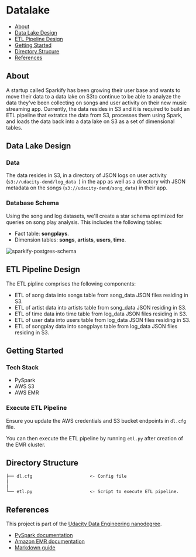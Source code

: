 # Datalake

- [About](#about)
- [Data Lake Design](#data-lake-design)
- [ETL Pipeline Design](#etl-pipeline-design)
- [Getting Started](#getting-started)
- [Directory Strucure](#directory-structure)
- [References](#references)

## About

A startup called Sparkify has been growing their user base and wants to move their data to a data lake on S3to continue to be able to analyze the data they've been collecting on songs and user activity on their new music streaming app. Currently, the data resides in S3 and it is required to build an ETL pipeline that extratcs the data from S3, processes them using Spark, and loads the data back into a data lake on S3 as a set of dimensional tables.

## Data Lake Design

### Data

The data resides in S3, in a directory of JSON logs on user activity (```s3://udacity-dend/log_data
```) in the app as well as a directory with JSON metadata on the songs (```s3://udacity-dend/song_data```) in their app.


### Database Schema

Using the song and log datasets, we'll create a star schema optimized for queries on song play analysis. This includes the following tables:

- Fact table: **songplays**.
- Dimension tables: **songs**, **artists**, **users**, **time**. 

![sparkify-postgres-schema](sparkify-postgres-schema.png)


## ETL Pipeline Design


The ETL pipline comprises the following components:

- ETL of song data into songs table from song_data JSON files residing in S3.
- ETL of artist data into artists table from song_data JSON residing in S3.
- ETL of time data into time table from log_data JSON files residing in S3.
- ETL of user data into users table from log_data JSON files residing in S3.
- ETL of songplay data into songplays table from log_data JSON files residing in S3.

## Getting Started

### Tech Stack
- PySpark
- AWS S3
- AWS EMR

### Execute ETL Pipeline

Ensure you update the AWS credentials and S3 bucket endpoints in ```dl.cfg``` file.

You can then execute the ETL pipeline by running ```etl.py``` after creation of the EMR cluster.


## Directory Structure

```
├── dl.cfg                      <- Config file 
|
|
└── etl.py                      <- Script to execute ETL pipeline.                           

```

## References

This project is part of the [Udacity Data Engineering nanodegree](https://www.udacity.com/course/data-engineer-nanodegree--nd027).

- [PySpark documentation](https://spark.apache.org/docs/latest/api/python/)
- [Amazon EMR documentation](https://aws.amazon.com/emr/)
- [Markdown guide](https://www.markdownguide.org/basic-syntax/)
